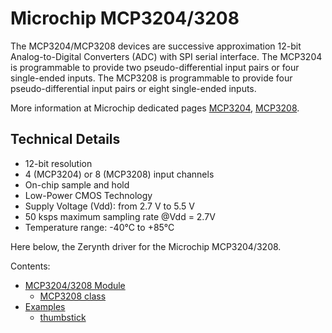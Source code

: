 # Microchip MCP3204/3208

The MCP3204/MCP3208 devices are successive approximation 12-bit Analog-to-Digital Converters (ADC) with
SPI serial interface.
The MCP3204 is programmable to provide two pseudo-differential input pairs or four single-ended inputs.
The MCP3208 is programmable to provide four pseudo-differential input pairs or eight single-ended inputs.

More information at Microchip dedicated pages [MCP3204](http://www.microchip.com/wwwproducts/en/MCP3204),
[MCP3208](http://www.microchip.com/wwwproducts/en/MCP3208).

## Technical Details


* 12-bit resolution
* 4 (MCP3204) or 8 (MCP3208) input channels
* On-chip sample and hold
* Low-Power CMOS Technology
* Supply Voltage (Vdd): from 2.7 V to 5.5 V
* 50 ksps maximum sampling rate @Vdd = 2.7V
* Temperature range: -40°C to +85°C

Here below, the Zerynth driver for the Microchip MCP3204/3208.

Contents:


* [MCP3204/3208 Module](/latest/reference/libs/microchip/mcp3208/docs/mcp3208/)
    * [MCP3208 class](/latest/reference/libs/microchip/mcp3208/docs/mcp3208/#mcp3208-class)
* [Examples](/latest/reference/libs/microchip/mcp3208/docs/examples/)
    * [thumbstick](/latest/reference/libs/microchip/mcp3208/docs/examples/#thumbstick-controller-with-mcp32043208)

